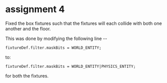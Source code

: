 # assignment 4

Fixed the box fixtures such that the fixtures will each collide with
both one another and the floor.

This was done by modifying the following line --

	fixtureDef.filter.maskBits = WORLD_ENTITY;

to:

	fixtureDef.filter.maskBits = WORLD_ENTITY|PHYSICS_ENTITY;

for both the fixtures.
